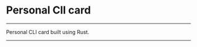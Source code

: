 # Personal ClI card 


* * * * * * * * * * * * * * * * * * * * * * * * * * * * * * * * * * * * * * * * * * * * * * * *
Personal CLI card built using Rust.
* * * * * * * * * * * * * * * * * * * * * * * * * * * * * * * * * * * * * * * * * * * * * * * *